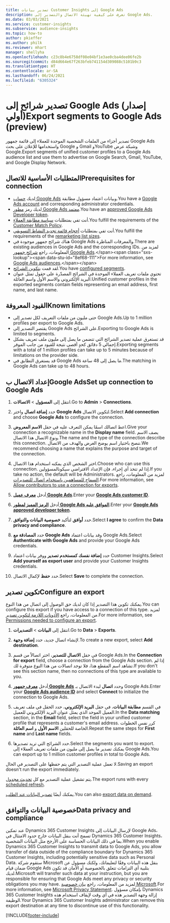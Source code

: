 ```yaml
---
title: تصدير بيانات Customer Insights إلى Google Ads
description: تعرف على كيفية تهيئة الاتصال والتصدير إلى Google Ads.
ms.date: 03/03/2021
ms.service: customer-insights
ms.subservice: audience-insights
ms.topic: how-to
author: pkieffer
ms.author: philk
ms.reviewer: mhart
manager: shellyha
ms.openlocfilehash: c23c8b4e6758df08e04bf1e3ae0cba4dee06fe2b
ms.sourcegitcommit: d84d664e67f263bfeb741154d309088c5101b9c3
ms.translationtype: HT
ms.contentlocale: ar-SA
ms.lasthandoff: 06/24/2021
ms.locfileid: "6305324"
---
```

# <a name="export-segments-to-google-ads-preview"></a><span data-ttu-id="8ef68-103">تصدير شرائح إلى Google Ads (إصدار أولي)</span><span class="sxs-lookup"><span data-stu-id="8ef68-103">Export segments to Google Ads (preview)</span></span>

<span data-ttu-id="8ef68-104">تصدير أجزاء من الملفات الشخصية الموحدة للعملاء إلى قائمة جمهور Google Ads واستخدامها للإعلان على بحث Google و Gmail وYouTube وشبكة عرض Google.</span><span class="sxs-lookup"><span data-stu-id="8ef68-104">Export segments of unified customer profiles to a Google Ads audience list and use them to advertise on Google Search, Gmail, YouTube, and Google Display Network.</span></span> 

## <a name="prerequisites-for-connection"></a><span data-ttu-id="8ef68-105">المتطلبات الأساسية للاتصال</span><span class="sxs-lookup"><span data-stu-id="8ef68-105">Prerequisites for connection</span></span>

-   <span data-ttu-id="8ef68-106">لديك [حساب Google Ads](https://ads.google.com/) وبيانات اعتماد مسؤول مطابقة.</span><span class="sxs-lookup"><span data-stu-id="8ef68-106">You have a [Google Ads account](https://ads.google.com/) and corresponding administrator credentials.</span></span>
-   <span data-ttu-id="8ef68-107">لديك رمز [مطور Google Ads معتمد](https://developers.google.com/google-ads/api/docs/first-call/dev-token).</span><span class="sxs-lookup"><span data-stu-id="8ef68-107">You have an [approved Google Ads Developer token](https://developers.google.com/google-ads/api/docs/first-call/dev-token).</span></span> 
-   <span data-ttu-id="8ef68-108">أنت تفي بمتطلبات [سياسة مطابقة العملاء](https://support.google.com/adspolicy/answer/6299717).</span><span class="sxs-lookup"><span data-stu-id="8ef68-108">You fulfill the requirements of the [Customer Match Policy](https://support.google.com/adspolicy/answer/6299717).</span></span>
-   <span data-ttu-id="8ef68-109">أنت تفي بمتطلبات [أحجام قائمة تجديد النشاط التسويقي](https://support.google.com/google-ads/answer/7558048).</span><span class="sxs-lookup"><span data-stu-id="8ef68-109">You fulfill the requirements of the [remarketing list sizes](https://support.google.com/google-ads/answer/7558048).</span></span>
-   <span data-ttu-id="8ef68-110">هناك شرائح جمهور موجودة في Google Ads والمعرفات المناظرة.</span><span class="sxs-lookup"><span data-stu-id="8ef68-110">There are existing audiences in Google Ads and the corresponding IDs.</span></span> <span data-ttu-id="8ef68-111">لمزيد من المعلومات، راجع [شرائح جمهور Google Ads](https://support.google.com/google-ads/answer/7558048?hl=en#:~:text=Audience%20lists%20is%20a%20section,Display%20Network%20through%20remarketing%20campaigns.).</span><span class="sxs-lookup"><span data-stu-id="8ef68-111">For more information, see [Google Ads audiences](https://support.google.com/google-ads/answer/7558048?hl=en#:~:text=Audience%20lists%20is%20a%20section,Display%20Network%20through%20remarketing%20campaigns.).</span></span>
-   <span data-ttu-id="8ef68-112">لقد قمت [بتكوين الشرائح](segments.md).</span><span class="sxs-lookup"><span data-stu-id="8ef68-112">You have [configured segments](segments.md).</span></span>
-   <span data-ttu-id="8ef68-113">تحتوي ملفات تعريف العملاء الموحدة في الشرائح المصدّرة على حقول تمثل عنوان البريد الإلكتروني والاسم الأول واسم العائلة.</span><span class="sxs-lookup"><span data-stu-id="8ef68-113">Unified customer profiles in the exported segments contain fields representing an email address, first name, and last name.</span></span>

## <a name="known-limitations"></a><span data-ttu-id="8ef68-114">القيود المعروفة</span><span class="sxs-lookup"><span data-stu-id="8ef68-114">Known limitations</span></span>

- <span data-ttu-id="8ef68-115">حتى مليون من ملفات التعريف لكل تصدير إلى Google Ads.</span><span class="sxs-lookup"><span data-stu-id="8ef68-115">Up to 1 million profiles per export to Google Ads.</span></span>
- <span data-ttu-id="8ef68-116">يقتصر التصدير إلى Google Ads على الشرائح.</span><span class="sxs-lookup"><span data-stu-id="8ef68-116">Exporting to Google Ads is limited to segments.</span></span>
- <span data-ttu-id="8ef68-117">قد تستغرق عملية تصدير الشرائح التي تتضمن ما يصل إلى مليون ملف تعريف بشكل إجمالي 5 دقائق كحدٍ أقصى نتيجة للقيود من جانب الموفر.</span><span class="sxs-lookup"><span data-stu-id="8ef68-117">Exporting segments with a total of 1 million profiles can take up to 5 minutes because of limitations on the provider side.</span></span> 
- <span data-ttu-id="8ef68-118">قد يستغرق التطابق في Google Ads ما يصل إلى 48 ساعة.</span><span class="sxs-lookup"><span data-stu-id="8ef68-118">The matching in Google Ads can take up to 48 hours.</span></span>

## <a name="set-up-connection-to-google-ads"></a><span data-ttu-id="8ef68-119">إعداد الاتصال بGoogle Ads</span><span class="sxs-lookup"><span data-stu-id="8ef68-119">Set up connection to Google Ads</span></span>

1. <span data-ttu-id="8ef68-120">انتقل إلى **المسؤول** > **الاتصالات**.</span><span class="sxs-lookup"><span data-stu-id="8ef68-120">Go to **Admin** > **Connections**.</span></span>

1. <span data-ttu-id="8ef68-121">حدد **إضافة اتصال** واختر **Google Ads** لتكوين الاتصال.</span><span class="sxs-lookup"><span data-stu-id="8ef68-121">Select **Add connection** and choose **Google Ads** to configure the connection.</span></span>

1. <span data-ttu-id="8ef68-122">اعط اتصالك اسمًا يمكن التعرف عليه في حقل **الاسم المعروض**.</span><span class="sxs-lookup"><span data-stu-id="8ef68-122">Give your connection a recognizable name in the **Display name** field.</span></span> <span data-ttu-id="8ef68-123">يصف الاسم ونوع الاتصال هذا الاتصال.</span><span class="sxs-lookup"><span data-stu-id="8ef68-123">The name and the type of the connection describe this connection.</span></span> <span data-ttu-id="8ef68-124">ننصح باختيار اسم يوضح الغرض والهدف من الاتصال.</span><span class="sxs-lookup"><span data-stu-id="8ef68-124">We recommend choosing a name that explains the purpose and target of the connection.</span></span>

1. <span data-ttu-id="8ef68-125">اختر الشخص الذي يمكنه استخدام هذا الاتصال.</span><span class="sxs-lookup"><span data-stu-id="8ef68-125">Choose who can use this connection.</span></span> <span data-ttu-id="8ef68-126">إذا لم تتخذ أي إجراء، فإن الإعداد الافتراضي سيكونالمسؤولين.</span><span class="sxs-lookup"><span data-stu-id="8ef68-126">If you take no action, the default will be Administrators.</span></span> <span data-ttu-id="8ef68-127">لمزيد من المعلومات، راجع [السماح للمساهمين باستخدام اتصال للتصديرات](connections.md#allow-contributors-to-use-a-connection-for-exports).</span><span class="sxs-lookup"><span data-stu-id="8ef68-127">For more information, see [Allow contributors to use a connection for exports](connections.md#allow-contributors-to-use-a-connection-for-exports).</span></span>

1. <span data-ttu-id="8ef68-128">أدخل **[معرف عميل Google Ads](https://support.google.com/google-ads/answer/1704344)**.</span><span class="sxs-lookup"><span data-stu-id="8ef68-128">Enter your **[Google Ads customer ID](https://support.google.com/google-ads/answer/1704344)**.</span></span>

1. <span data-ttu-id="8ef68-129">أدخل **[الرمز المميز لمطور Google Ads الموافق عليه](https://developers.google.com/google-ads/api/docs/first-call/dev-token)**.</span><span class="sxs-lookup"><span data-stu-id="8ef68-129">Enter your **[Google Ads approved developer token](https://developers.google.com/google-ads/api/docs/first-call/dev-token)**.</span></span>

1. <span data-ttu-id="8ef68-130">حدد **أوافق** لتأكيد **خصوصية البيانات والتوافق‬**.</span><span class="sxs-lookup"><span data-stu-id="8ef68-130">Select **I agree** to confirm the **Data privacy and compliance**.</span></span>

1. <span data-ttu-id="8ef68-131">حدد **المصادقة مع Google Ads** وقد بيانات اعتماد Google Ads.</span><span class="sxs-lookup"><span data-stu-id="8ef68-131">Select **Authenticate with Google Ads** and provide your Google Ads credentials.</span></span>

1. <span data-ttu-id="8ef68-132">حدد **إضافة نفسك كمستخدم تصدير** ووفر بيانات اعتماد Customer Insights.</span><span class="sxs-lookup"><span data-stu-id="8ef68-132">Select **Add yourself as export user** and provide your Customer Insights credentials.</span></span>

1. <span data-ttu-id="8ef68-133">حدد **حفظ** لإكمال الاتصال.</span><span class="sxs-lookup"><span data-stu-id="8ef68-133">Select **Save** to complete the connection.</span></span> 

## <a name="configure-an-export"></a><span data-ttu-id="8ef68-134">تكوين تصدير</span><span class="sxs-lookup"><span data-stu-id="8ef68-134">Configure an export</span></span>

<span data-ttu-id="8ef68-135">يمكنك تكوين هذا التصدير إذا كان لديك حق الوصول إلى اتصال من هذا النوع.</span><span class="sxs-lookup"><span data-stu-id="8ef68-135">You can configure this export if you have access to a connection of this type.</span></span> <span data-ttu-id="8ef68-136">لمزيد من المعلومات، راجع [الأذونات اللازمة لتكوين تصدير](export-destinations.md#set-up-a-new-export).</span><span class="sxs-lookup"><span data-stu-id="8ef68-136">For more information, see [Permissions needed to configure an export](export-destinations.md#set-up-a-new-export).</span></span>

1. <span data-ttu-id="8ef68-137">انتقل إلى **البيانات** > **التصديرات**.</span><span class="sxs-lookup"><span data-stu-id="8ef68-137">Go to **Data** > **Exports**.</span></span>

1. <span data-ttu-id="8ef68-138">لإنشاء اتصال جديد، حدد **إضافة وجهة**.</span><span class="sxs-lookup"><span data-stu-id="8ef68-138">To create a new export, select **Add destination**.</span></span>

1. <span data-ttu-id="8ef68-139">في حقل **الاتصال للتصدير**، اختر اتصالاً من قسم Google Ads.</span><span class="sxs-lookup"><span data-stu-id="8ef68-139">In the **Connection for export** field, choose a connection from the Google Ads section.</span></span> <span data-ttu-id="8ef68-140">إذا لم تشاهد اسم المقطع هذا، فلا توجد اتصالات من هذا النوع متوفرة لك.</span><span class="sxs-lookup"><span data-stu-id="8ef68-140">If you don't see this section name, then no connections of this type are available to you.</span></span>

1. <span data-ttu-id="8ef68-141">أدخل **[معرف جمهور Google Ads](https://support.google.com/google-ads/answer/7558048?hl=en#:~:text=Audience%20lists%20is%20a%20section,Display%20Network%20through%20remarketing%20campaigns.)** وحدد **اتصال** لبدء الاتصال بـ Google Ads.</span><span class="sxs-lookup"><span data-stu-id="8ef68-141">Enter your **[Google Ads audience ID](https://support.google.com/google-ads/answer/7558048?hl=en#:~:text=Audience%20lists%20is%20a%20section,Display%20Network%20through%20remarketing%20campaigns.)** and select **Connect** to initialize the connection to Google Ads.</span></span>

1. <span data-ttu-id="8ef68-142">في القسم **مطابقة البيانات**، في حقل **البريد الإلكتروني**، حدد الحقل في ملف تعريف العميل الموحد الذي يمثل عنوان البريد الإلكتروني للعميل.</span><span class="sxs-lookup"><span data-stu-id="8ef68-142">In the **Data matching** section, in the **Email** field, select the field in your unified customer profile that represents a customer's email address.</span></span> <span data-ttu-id="8ef68-143">كرر نفس الخطوات الخاصة للحقلين **الاسم الأول** و **اسم العائلة**.</span><span class="sxs-lookup"><span data-stu-id="8ef68-143">Repeat the same steps for **First name** and **Last name** fields.</span></span>

1. <span data-ttu-id="8ef68-144">حدد الشرائح التي تريد تصديرها.</span><span class="sxs-lookup"><span data-stu-id="8ef68-144">Select the segments you want to export.</span></span> <span data-ttu-id="8ef68-145">يمكنك تصدير ما يصل إلى مليون من ملفات تعريف العملاء إلى Google Ads.</span><span class="sxs-lookup"><span data-stu-id="8ef68-145">You can export up to 1 million customer profiles in total to Google Ads.</span></span>

<span data-ttu-id="8ef68-146">لا تعمل عملية التصدير التي يتم حفظها على التصدير في الحال.</span><span class="sxs-lookup"><span data-stu-id="8ef68-146">Saving an export doesn't run the export immediately.</span></span>

<span data-ttu-id="8ef68-147">يتم تشغيل عملية التصدير مع كل [تحديث مجدول](system.md#schedule-tab).</span><span class="sxs-lookup"><span data-stu-id="8ef68-147">The export runs with every [scheduled refresh](system.md#schedule-tab).</span></span> 

<span data-ttu-id="8ef68-148">يمكنك أيضًا [تصدير البيانات عند الطلب](export-destinations.md#run-exports-on-demand).</span><span class="sxs-lookup"><span data-stu-id="8ef68-148">You can also [export data on demand](export-destinations.md#run-exports-on-demand).</span></span> 

## <a name="data-privacy-and-compliance"></a><span data-ttu-id="8ef68-149">خصوصية البيانات والتوافق</span><span class="sxs-lookup"><span data-stu-id="8ef68-149">Data privacy and compliance</span></span>

<span data-ttu-id="8ef68-150">عند تمكين Dynamics 365 Customer Insights لإرسال البيانات إلى Google Ads، تسمح أنت بنقل البيانات خارج حدود الامتثال في Dynamics 365 Customer Insights، بما في ذلك البيانات الحساسة على الأرجح مثل البيانات الشخصية.</span><span class="sxs-lookup"><span data-stu-id="8ef68-150">When you enable Dynamics 365 Customer Insights to transmit data to Google Ads, you allow transfer of data outside of the compliance boundary for Dynamics 365 Customer Insights, including potentially sensitive data such as Personal Data.</span></span> <span data-ttu-id="8ef68-151">ستقوم شركة Microsoft بنقل هذه البيانات وفقًا لتعليماتك، ولكنك مسؤول عن ضمان قيام Google Ads بتلبية أي التزامات تتعلق بالخصوصية أو الأمان قد تكون لديك.</span><span class="sxs-lookup"><span data-stu-id="8ef68-151">Microsoft will transfer such data at your instruction, but you are responsible for ensuring that Google Ads meet any privacy or security obligations you may have.</span></span> <span data-ttu-id="8ef68-152">لمزيد من المعلومات، راجع [بيان خصوصية Microsoft](https://go.microsoft.com/fwlink/?linkid=396732).</span><span class="sxs-lookup"><span data-stu-id="8ef68-152">For more information, see [Microsoft Privacy Statement](https://go.microsoft.com/fwlink/?linkid=396732).</span></span>
<span data-ttu-id="8ef68-153">بإمكان مسؤول Dynamics 365 Customer Insights إزالة وجهة التصدير هذه في أي وقت لإيقاف استخدام هذه الوظيفة.</span><span class="sxs-lookup"><span data-stu-id="8ef68-153">Your Dynamics 365 Customer Insights administrator can remove this export destination at any time to discontinue use of this functionality.</span></span>


[!INCLUDE[footer-include](../includes/footer-banner.md)]
